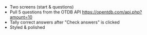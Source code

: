 * Two screens (start & questions)
* Pull 5 questions from the OTDB API
https://opentdb.com/api.php?amount=10
* Tally correct answers after "Check answers" is clicked
* Styled & polished